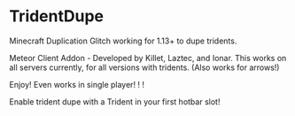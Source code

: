 # TridentDupe
Minecraft Duplication Glitch working for 1.13+ to dupe tridents.


Meteor Client Addon - Developed by Killet, Laztec, and Ionar. This works on all servers currently, for all versions with tridents.  (Also works for arrows!)


Enjoy! Even works in single player! ! !

Enable trident dupe with a Trident in your first hotbar slot!
